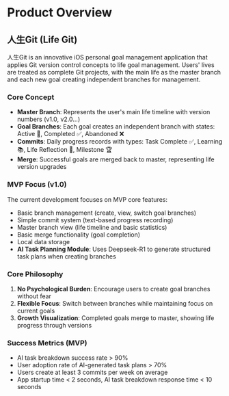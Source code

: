 # Product Overview

## 人生Git (Life Git)

人生Git is an innovative iOS personal goal management application that applies Git version control concepts to life goal management. Users' lives are treated as complete Git projects, with the main life as the master branch and each new goal creating independent branches for management.

### Core Concept
- **Master Branch**: Represents the user's main life timeline with version numbers (v1.0, v2.0...)
- **Goal Branches**: Each goal creates an independent branch with states: Active 🔵, Completed ✅, Abandoned ❌
- **Commits**: Daily progress records with types: Task Complete ✅, Learning 📚, Life Reflection 🌟, Milestone 🏆
- **Merge**: Successful goals are merged back to master, representing life version upgrades

### MVP Focus (v1.0)
The current development focuses on MVP core features:
- Basic branch management (create, view, switch goal branches)
- Simple commit system (text-based progress recording)
- Master branch view (life timeline and basic statistics)
- Basic merge functionality (goal completion)
- Local data storage
- **AI Task Planning Module**: Uses Deepseek-R1 to generate structured task plans when creating branches

### Core Philosophy
1. **No Psychological Burden**: Encourage users to create goal branches without fear
2. **Flexible Focus**: Switch between branches while maintaining focus on current goals
3. **Growth Visualization**: Completed goals merge to master, showing life progress through versions

### Success Metrics (MVP)
- AI task breakdown success rate > 90%
- User adoption rate of AI-generated task plans > 70%
- Users create at least 3 commits per week on average
- App startup time < 2 seconds, AI task breakdown response time < 10 seconds